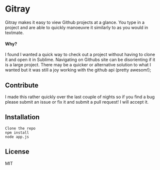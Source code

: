 Gitray
=========

Gitray makes it easy to view Github projects at a glance. You type in a project and are able to quickly manoeuvre it similarly to as you would in textmate. 

#### Why?
I found I wanted a quick way to check out a project without having to clone it and open it in Sublime. Navigating on Githubs site can be disorienting if it is a large project. There may be a quicker or alternative solution to what I wanted but it was still a joy working with the github api (pretty awesom!);

Contribute
----------
I made this rather quickly over the last couple of nights so if you find a bug please submit an issue or fix it and submit a pull request! I will accept it. 

Installation
--------------

```
Clone the repo
npm install
node app.js
```


License
-

MIT
